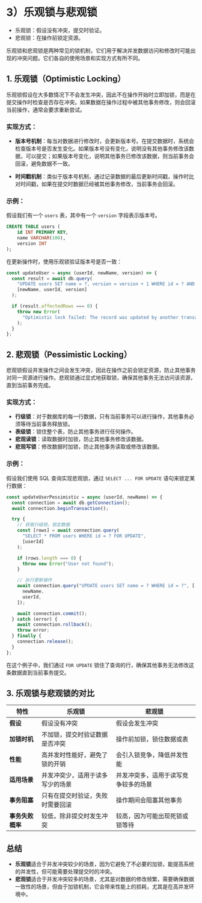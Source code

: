 # 3）乐观锁与悲观锁

- 乐观锁：假设没有冲突，提交时验证。
- 悲观锁：在操作前锁定资源。

乐观锁和悲观锁是两种常见的锁机制，它们用于解决并发数据访问和修改时可能出现的冲突问题。它们各自的使用场景和实现方式有所不同。

## 1. **乐观锁（Optimistic Locking）**

乐观锁假设在大多数情况下不会发生冲突，因此不在操作开始时立即加锁，而是在提交操作时检查是否存在冲突。如果数据在操作过程中被其他事务修改，则会回滚当前操作，通常会要求重新尝试。

### 实现方式：

- **版本号机制**：每当对数据进行修改时，会更新版本号。在提交数据时，系统会检查版本号是否发生变化。如果版本号没有变化，说明没有其他事务修改该数据，可以提交；如果版本号变化，说明其他事务已修改该数据，则当前事务会回滚，避免数据不一致。

- **时间戳机制**：类似于版本号机制，通过记录数据的最后更新时间戳，操作时比对时间戳，如果在提交时数据已经被其他事务修改，当前事务会回滚。

### 示例：

假设我们有一个 `users` 表，其中有一个 `version` 字段表示版本号。

```sql
CREATE TABLE users (
    id INT PRIMARY KEY,
    name VARCHAR(100),
    version INT
);
```

在更新操作时，使用乐观锁验证版本号是否一致：

```javascript
const updateUser = async (userId, newName, version) => {
  const result = await db.query(
    "UPDATE users SET name = ?, version = version + 1 WHERE id = ? AND version = ?",
    [newName, userId, version]
  );

  if (result.affectedRows === 0) {
    throw new Error(
      "Optimistic lock failed: The record was updated by another transaction"
    );
  }
};
```

## 2. **悲观锁（Pessimistic Locking）**

悲观锁假设并发操作之间会发生冲突，因此在操作之前会锁定资源，防止其他事务对同一资源进行操作。悲观锁通过显式地获取锁，确保其他事务无法访问该资源，直到当前事务完成。

### 实现方式：

- **行级锁**：对于数据库的每一行数据，只有当前事务可以进行操作，其他事务必须等待当前事务释放锁。
- **表级锁**：锁住整个表，防止其他事务进行任何操作。
- **悲观读锁**：读取数据时加锁，防止其他事务修改该数据。
- **悲观写锁**：修改数据时加锁，防止其他事务读取或修改该数据。

### 示例：

假设我们使用 SQL 查询实现悲观锁，通过 `SELECT ... FOR UPDATE` 语句来锁定某行数据：

```javascript
const updateUserPessimistic = async (userId, newName) => {
  const connection = await db.getConnection();
  await connection.beginTransaction();

  try {
    // 获取行级锁，锁定数据
    const [rows] = await connection.query(
      "SELECT * FROM users WHERE id = ? FOR UPDATE",
      [userId]
    );

    if (rows.length === 0) {
      throw new Error("User not found");
    }

    // 执行更新操作
    await connection.query("UPDATE users SET name = ? WHERE id = ?", [
      newName,
      userId,
    ]);

    await connection.commit();
  } catch (error) {
    await connection.rollback();
    throw error;
  } finally {
    connection.release();
  }
};
```

在这个例子中，我们通过 `FOR UPDATE` 锁住了查询的行，确保其他事务无法修改这条数据直到当前事务提交。

## 3. **乐观锁与悲观锁的对比**

| 特性             | 乐观锁                           | 悲观锁                               |
| ---------------- | -------------------------------- | ------------------------------------ |
| **假设**         | 假设没有冲突                     | 假设会发生冲突                       |
| **加锁时机**     | 不加锁，提交时验证数据是否冲突   | 操作前加锁，锁住数据或表             |
| **性能**         | 高并发时性能好，避免了锁的开销   | 会引入锁竞争，降低并发性能           |
| **适用场景**     | 并发冲突少，适用于读多写少的场景 | 并发冲突多，适用于读写竞争较多的场景 |
| **事务阻塞**     | 只有在提交时验证，失败时需要回滚 | 操作期间会阻塞其他事务               |
| **事务失败概率** | 较低，除非提交时发生冲突         | 较高，因为可能出现死锁或锁等待       |

## 总结

- **乐观锁**适合于并发冲突较少的场景，因为它避免了不必要的加锁，能提高系统的并发性，但可能需要处理提交时的冲突。
- **悲观锁**适合于并发冲突较多的场景，尤其是对数据的修改频繁，需要确保数据一致性的场景，但由于加锁机制，它会带来性能上的损耗，尤其是在高并发环境中。
